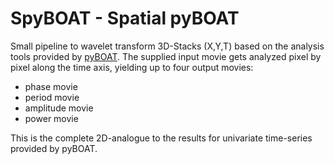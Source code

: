 # SpyBOAT - Spatial pyBOAT

Small pipeline to wavelet transform 3D-Stacks (X,Y,T) based on the analysis tools
provided by [pyBOAT](https://github.com/tensionhead/pyBOAT). The supplied input
movie gets analyzed pixel by pixel along the time axis, yielding up to
four output movies:

- phase movie
- period movie
- amplitude movie
- power movie

This is the complete 2D-analogue to the results for univariate time-series provided by pyBOAT.